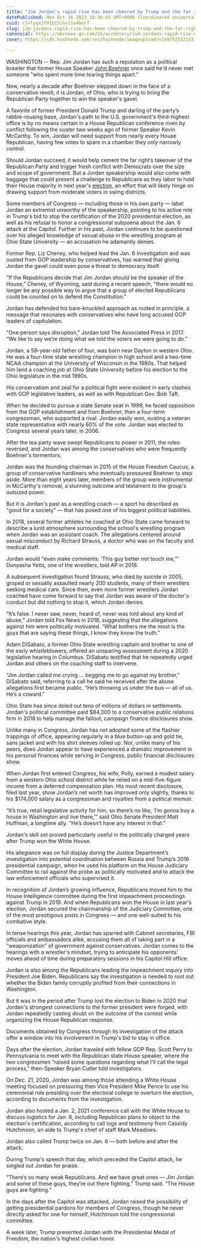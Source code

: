 ```yaml
---
title: "Jim Jordan's rapid rise has been cheered by Trump and the far right. Could it soon make him speaker?"
datePublished: Mon Oct 16 2023 18:38:43 GMT+0000 (Coordinated Universal Time)
cuid: clntyqx3f01bj5inv11x4ber7
slug: jim-jordans-rapid-rise-has-been-cheered-by-trump-and-the-far-right-could-it-soon-make-him-speaker
canonical: https://abcnews.go.com/US/wireStory/jim-jordans-rapid-rise-cheered-trump-make-speaker-104002789
cover: https://cdn.hashnode.com/res/hashnode/imageupload/v1697525321331/3ddb223a-f620-4f37-b1e0-9860555b1d7b.jpeg

---
```


WASHINGTON -- Rep. Jim Jordan has such a reputation as a political brawler that former House Speaker [John Boehner](https://abcnews.go.com/alerts/JohnBoehner) once said he'd never met someone "who spent more time tearing things apart.”

Now, nearly a decade after Boehner stepped down in the face of a conservative revolt, it is Jordan, of Ohio, who is trying to bring the Republican Party together to win the speaker's gavel.

A favorite of former President Donald Trump and darling of the party’s rabble-rousing base, Jordan's path to the U.S. government's third-highest office is by no means certain in a House Republican conference riven by conflict following the ouster two weeks ago of former Speaker Kevin McCarthy. To win, Jordan will need support from nearly every House Republican, having few votes to spare in a chamber they only narrowly control.

Should Jordan succeed, it would help cement the far right’s takeover of the Republican Party and trigger fresh conflict with Democrats over the size and scope of government. But a Jordan speakership would also come with baggage that could present a challenge to Republicans as they labor to hold their House majority in next year's [election](https://abcnews.go.com/alerts/Elections), an effort that will likely hinge on drawing support from moderate voters in swing districts.

Some members of Congress — including those in his own party — label Jordan an extremist unworthy of the speakership, pointing to his active role in Trump's bid to stop the certification of the 2020 presidential election, as well as his refusal to honor a congressional subpoena about the Jan. 6 attack at the Capitol. Further in his past, Jordan continues to be questioned over his alleged knowledge of sexual abuse in the wrestling program at Ohio State University — an accusation he adamantly denies.

Former Rep. Liz Cheney, who helped lead the Jan. 6 investigation and was ousted from GOP leadership by conservatives, has warned that giving Jordan the gavel could even pose a threat to democracy itself.

“If the Republicans decide that Jim Jordan should be the speaker of the House,” Cheney, of Wyoming, said during a recent speech, "there would no longer be any possible way to argue that a group of elected Republicans could be counted on to defend the Constitution.”

Jordan has defended his bare-knuckled approach as rooted in principle, a message that resonates with conservatives who have long accused GOP leaders of capitulation.

“One person says disruption," Jordan told The Associated Press in 2017. “We like to say we’re doing what we told the voters we were going to do.”

Jordan, a 59-year-old father of four, was born near Dayton in western Ohio. He was a four-time state wrestling champion in high school and a two-time NCAA champion at the University of Wisconsin in the 1980s. That helped him land a coaching job at Ohio State University before his election to the Ohio legislature in the mid 1990s.

His conservatism and zeal for a political fight were evident in early clashes with GOP legislative leaders, as well as with Republican Gov. Bob Taft.

When he decided to pursue a state Senate seat in 1999, he faced opposition from the GOP establishment and from Boehner, then a four-term congressman, who supported a rival. Jordan easily won, ousting a veteran state representative with nearly 60% of the vote. Jordan was elected to Congress several years later, in 2006.

After the tea party wave swept Republicans to power in 2011, the roles reversed, and Jordan was among the conservatives who were frequently Boehner's tormentors.

Jordan was the founding chairman in 2015 of the House Freedom Caucus, a group of conservative hardliners who eventually pressured Boehner to step aside. More than eight years later, members of the group were instrumental in McCarthy's removal, a stunning outcome and testament to the group's outsized power.

But it is Jordan's past as a wrestling coach — a sport he described as "good for a society” — that has posed one of his biggest political liabilities.

In 2018, several former athletes he coached at Ohio State came forward to describe a lurid atmosphere surrounding the school's wrestling program when Jordan was an assistant coach. The allegations centered around sexual misconduct by Richard Strauss, a doctor who was on the faculty and medical staff.

Jordan would "even make comments: ‘This guy better not touch me,’” Dunyasha Yetts, one of the wrestlers, told AP in 2018.

A subsequent investigation found Strauss, who died by suicide in 2005, groped or sexually assaulted nearly 200 students, many of them wrestlers seeking medical care. Since then, even more former wrestlers Jordan coached have come forward to say that Jordan was aware of the doctor's conduct but did nothing to stop it, which Jordan denies.

“It’s false. I never saw, never, heard of, never was told about any kind of abuse,” Jordan told Fox News in 2018, suggesting that the allegations against him were politically motivated. “What bothers me the most is the guys that are saying these things, I know they know the truth.”

Adam DiSabato, a former Ohio State wrestling captain and brother to one of the early whistleblowers, offered an unsparing assessment during a 2020 legislative hearing in Columbus. DiSabato testified that he repeatedly urged Jordan and others on the coaching staff to intervene.

“Jim Jordan called me crying ... begging me to go against my brother," DiSabato said, referring to a call he said he received after the abuse allegations first became public. “He’s throwing us under the bus — all of us. He’s a coward.”

Ohio State has since doled out tens of millions of dollars in settlements. Jordan's political committee paid $84,000 to a conservative public relations firm in 2018 to help manage the fallout, campaign finance disclosures show.

Unlike many in Congress, Jordan has not adopted some of the flashier trappings of office, appearing regularly in a blue button-up and gold tie, sans jacket and with his shirt sleeves rolled up. Nor, unlike many of his peers, does Jordan appear to have experienced a dramatic improvement in his personal finances while serving in Congress, public financial disclosures show.

When Jordan first entered Congress, his wife, Polly, earned a modest salary from a western Ohio school district while he relied on a mid-five-figure income from a deferred compensation plan. His most recent disclosure, filed last year, show Jordan’s net worth has improved only slightly, thanks to his $174,000 salary as a congressman and royalties from a political memoir.

“It’s true, retail legislative activity for him, so there’s no like, ‘I’m gonna buy a house in Washington and live there,’” said Ohio Senate President Matt Huffman, a longtime ally. “He’s doesn’t have any interest in that.”

Jordan's skill set proved particularly useful in the politically charged years after Trump won the White House.

His allegiance was on full display during the Justice Department’s investigation into potential coordination between Russia and Trump’s 2016 presidential campaign, when he used his platform on the House Judiciary Committee to rail against the probe as politically motivated and to attack the law enforcement officials who supervised it.

In recognition of Jordan’s growing influence, Republicans moved him to the House Intelligence committee during the first impeachment proceedings against Trump in 2019. And when Republicans won the House in last year's election, Jordan secured the chairmanship of the Judiciary Committee, one of the most prestigious posts in Congress — and one well-suited to his combative style.

In tense hearings this year, Jordan has sparred with Cabinet secretaries, FBI officials and ambassadors alike, accusing them all of taking part in a “weaponization” of government against conservatives. Jordan comes to the hearings with a wrestler's mindset, trying to anticipate his opponents' moves ahead of time during preparatory sessions in his Capitol Hill office.

Jordan is also among the Republicans leading the impeachment inquiry into President Joe Biden. Republicans say the investigation is needed to root out whether the Biden family corruptly profited from their connections in Washington.

But it was in the period after Trump lost the election to Biden in 2020 that Jordan's strongest connections to the former president were forged, with Jordan repeatedly casting doubt on the outcome of the contest while organizing the House Republican response.

Documents obtained by Congress through its investigation of the attack offer a window into his involvement in Trump's bid to stay in office.

Days after the election, Jordan traveled with fellow GOP Rep. Scott Perry to Pennsylvania to meet with the Republican state House speaker, where the two congressmen “raised some questions regarding what I’ll call the legal process," then-Speaker Bryan Cutler told investigators.

On Dec. 21, 2020, Jordan was among those attending a White House meeting focused on pressuring then Vice President Mike Pence to use his ceremonial role presiding over the electoral college to overturn the election, according to documents from the investigation.

Jordan also hosted a Jan. 2, 2021 conference call with the White House to discuss logistics for Jan. 6, including Republican plans to object to the election's certification, according to call logs and testimony from Cassidy Hutchinson, an aide to Trump's chief of staff Mark Meadows.

Jordan also called Trump twice on Jan. 6 — both before and after the attack.

During Trump's speech that day, which preceded the Capitol attack, he singled out Jordan for praise.

“There’s so many weak Republicans. And we have great ones — Jim Jordan and some of these guys, they’re out there fighting,” Trump said. “The House guys are fighting.”

In the days after the Capitol was attacked, Jordan raised the possibility of getting presidential pardons for members of Congress, though he never directly asked for one for himself, Hutchinson told the congressional committee.

A week later, Trump presented Jordan with the Presidential Medal of Freedom, the nation's highest civilian honor.